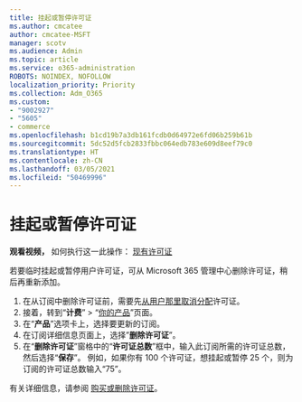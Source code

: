 ```yaml
---
title: 挂起或暂停许可证
ms.author: cmcatee
author: cmcatee-MSFT
manager: scotv
ms.audience: Admin
ms.topic: article
ms.service: o365-administration
ROBOTS: NOINDEX, NOFOLLOW
localization_priority: Priority
ms.collection: Adm_O365
ms.custom:
- "9002927"
- "5605"
- commerce
ms.openlocfilehash: b1cd19b7a3db161fcdb0d64972e6fd06b259b61b
ms.sourcegitcommit: 5dc52d5fcb2833fbbc064edb783e609d8eef79c0
ms.translationtype: HT
ms.contentlocale: zh-CN
ms.lasthandoff: 03/05/2021
ms.locfileid: "50469996"
---
```

# <a name="suspend-or-pause-licenses"></a>挂起或暂停许可证

**观看视频，** 如何执行这一此操作： [现有许可证](https://go.microsoft.com/fwlink/p/?linkid=2154938)

若要临时挂起或暂停用户许可证，可从 Microsoft 365 管理中心删除许可证，稍后再重新添加。

1. 在从订阅中删除许可证前，需要先[从用户那里取消分配](https://docs.microsoft.com/microsoft-365/admin/manage/remove-licenses-from-users)许可证。
2. 接着，转到“**计费**” > “[你的产品](https://go.microsoft.com/fwlink/p/?linkid=842054)”页面。
3. 在“**产品**”选项卡上，选择要更新的订阅。
4. 在订阅详细信息页面上，选择”**删除许可证**”。
5. 在“**删除许可证**”窗格中的“**许可证总数**”框中，输入此订阅所需的许可证总数，然后选择“**保存**”。 例如，如果你有 100 个许可证，想挂起或暂停 25 个，则为订阅的许可证总数输入“75”。

有关详细信息，请参阅 [购买或删除许可证](https://docs.microsoft.com/microsoft-365/commerce/licenses/buy-licenses)。